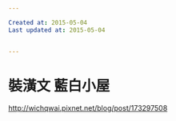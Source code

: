 ```yaml
---

Created at: 2015-05-04
Last updated at: 2015-05-04


---
```


# 裝潢文 藍白小屋


<http://wichqwai.pixnet.net/blog/post/173297508>

